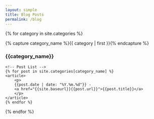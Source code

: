 ```yaml
---
layout: simple
title: Blog Posts
permalink: /blog
---
```


{% for category in site.categories %}
<!-- Category Div -->
<div class="div-border-acc1 text-main">
    <!-- Header -->
    {% capture category_name %}{{ category | first }}{% endcapture %}
    <h3 class="text-header3 color-acc1">{{category_name}}</h3>
    
    <!-- Post List -->
    {% for post in site.categories[category_name] %}
    <article>
        <p>
        {{post.date | date: "%Y.%m.%d"}} -
        <a href="{{site.baseurl}}{{post.url}}">{{post.title}}</a>
        </p>
    </article>
    {% endfor %}
</div>
{% endfor %}

